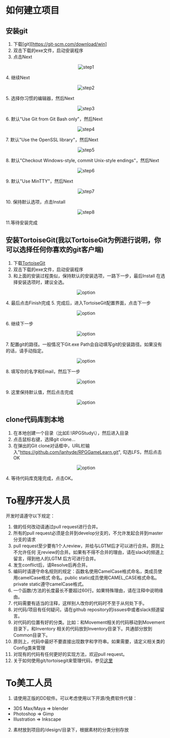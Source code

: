 # 如何建立项目
## 安装git
1. 下载[git][https://git-scm.com/download/win]
2. 双击下载的exe文件，启动安装程序
3. 点击Next
<p align="center">
	<img src="./img/01_git_installation_01.png" alt="step1"/>
</p>
4. 继续Next
<p align="center">
	<img src=".img/01_git_installation_02.png" alt="step2"/>
</p>
5. 选择你习惯的编辑器，然后Next
<p align="center">
	<img src=".img/01_git_installation_03.png" alt="step3"/>
</p>
6. 默认"Use Git from Git Bash only"，然后Next
<p align="center">
	<img src="./img/01_git_installation_04.png" alt="step4"/>
</p>
7. 默认"Use the OpenSSL library"，然后Next
<p align="center">
	<img src="./img/01_git_installation_05.png" alt="step5"/>
</p>
8. 默认"Checkout Windows-style, commit Unix-style endings"，然后Next
<p align="center">
	<img src="./img/01_git_installation_06.png" alt="step6"/>
</p>
9. 默认"Use MinTTY"，然后Next
<p align="center">
	<img src="./img/01_git_installation_07.png" alt="step7"/>
</p>
10. 保持默认选项，点击Install
<p align="center">
	<img src="./img/01_git_installation_08.png" alt="step8"/>
</p>
11.等待安装完成

## 安装TortoiseGit(我以TortoiseGit为例进行说明，你可以选择任何你喜欢的git客户端)
1. 下载[TortoiseGit](https://tortoisegit.org/download/)
2. 双击下载的exe文件，启动安装程序
3. 和上面的安装过程类似，保持默认的安装选项，一路下一步，最后Install
   在选择安装选项时，建议全选。
<p align="center">
	<img src=".img/02_tortoisegit_installation.png" alt="option"/>
</p>
4. 最后点击Finish完成
5. 完成后，进入TortoiseGit配置界面，点击下一步
<p align="center">
	<img src=".img/02_tortoisegit_config_01.png" alt="option"/>
</p>
6. 继续下一步
<p align="center">
	<img src=".img/02_tortoisegit_config_02.png" alt="option"/>
</p>
7. 配置git的路径。一般情况下Git.exe Path会自动填写git的安装路径。如果没有的话，请手动指定。
<p align="center">
	<img src=".img/02_tortoisegit_config_03.png" alt="option"/>
</p>
8. 填写你的名字和Email，然后下一步
<p align="center">
	<img src=".img/02_tortoisegit_config_04.png" alt="option"/>
</p>
9. 这里保持默认值，然后点击完成
<p align="center">
	<img src=".img/02_tortoisegit_config_05.png" alt="option"/>
</p>

## clone代码库到本地
1. 在本地创建一个目录（比如E:\RPGStudy\），然后进入目录
2. 点击鼠标右键，选择git clone...
3. 在弹出的Git clone对话框中，URL栏输入"https://github.com/lanhyde/RPGGameLearn.git",
   勾选LFS，然后点击OK
<p align="center">
	<img src=".img/03_clone_repository" alt="option"/>
</p>
4. 等待代码库克隆完成，点击OK。

# To程序开发人员
开发时请遵守以下规定：
1. 做的任何改动请通过pull request进行合并。
2. 所有的pull request必须是合并到develop分支的，不允许发起合并到master分支的请求
3. pull request至少要有1个人review，并给与LGTM后才可以进行合并。原则上不允许任何
   无review的合并。如果有不得不合并的理由，请在slack的频道上留言，得到他人的LGTM
   后方可进行合并。
4. 发生conflict后，请Resolve后再合并。
5. 编码时请遵守命名规则的规定：函数名使用CamelCase格式命名，类成员使用camelCase格式
   命名。public static成员使用CAMEL_CASE格式命名。private static遵守camelCase格式。
6. 一个函数/方法的长度最长不要超过60行。如果特殊理由，请在注释中说明缘由。
7. 代码需要有适当的注释，这样别人改你的代码时不至于从何处下手。
8. 对代码/项目有任何疑问，请在github repository的issues中或者slack频道留言。
9. 对代码的位置有好的分类。比如：和Movement相关的代码移动到Movement目录下，和Inventory
   相关的代码放到Inventory目录下。共通部分放到Common目录下。
10. 原则上，代码中最好不要直接出现数字和字符串。如果需要，请定义相关类的Config类来管理
11. 对现有的代码有任何更好的实现方法，欢迎pull request。
12. 关于如何使用git/tortoisegit来管理代码，参见[这里](./version_control.md)

# To美工人员
1. 请使用正版的DD软件。可以考虑使用以下开源/免费软件代替：
* 3DS Max/Maya => blender
* Photoshop => Gimp
* Illustration => Inkscape
2. 素材放到项目的/design/目录下，根据素材的分类分别存放

